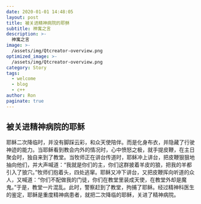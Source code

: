 ```yaml
---
date: 2020-01-01 14:48:05
layout: post
title: 被关进精神病院的耶稣
subtitle: 神寓之言
description: >-
  神寓之言
image: >-
  /assets/img/Qtcreator-overview.png
optimized_image: >-
  /assets/img/Qtcreator-overview.png
category: Story
tags:
  - welcome
  - blog
  - c++
author: Ron
paginate: true
---
```

 ## 被关进精神病院的耶稣

   耶稣二次降临时，并没有脚踩云彩，和众天使陪伴。而是化身布衣，并隐藏了行驶神迹的能力。当耶稣看到教会内外的情况时，心中愤怒之极，就手提皮鞭，在主日聚会时，独自来到了教堂。当牧师正在讲台传道时，耶稣冲上讲台，把皮鞭狠狠地抽向他们，并大声喊道：“我就是你们的主，你们这群披着羊皮的狼，把我的羊都引入了狼穴。”牧师们抱着头，四处逃窜。耶稣又冲下讲台，又把皮鞭挥向听道的众人，又喊道：“你们不配做我的门徒，你们在教堂里装成天使，在教堂外却是魔鬼。”于是，教堂一片混乱。此时，警察赶到了教堂，拘捕了耶稣。经过精神科医生的鉴定，耶稣是重度精神病患者，就把二次降临的耶稣，关进了精神病院。



